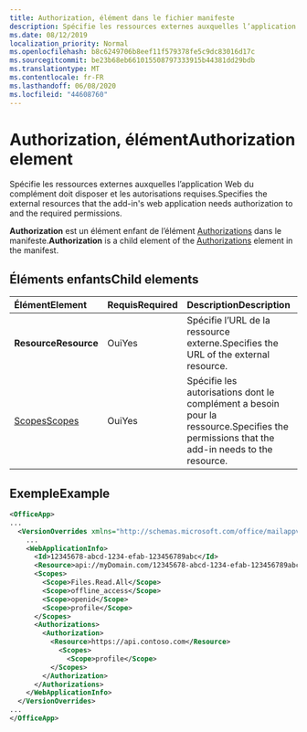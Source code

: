 ```yaml
---
title: Authorization, élément dans le fichier manifeste
description: Spécifie les ressources externes auxquelles l’application Web du complément doit disposer et les autorisations requises.
ms.date: 08/12/2019
localization_priority: Normal
ms.openlocfilehash: b8c6249706b8eef11f579378fe5c9dc83016d17c
ms.sourcegitcommit: be23b68eb661015508797333915b44381dd29bdb
ms.translationtype: MT
ms.contentlocale: fr-FR
ms.lasthandoff: 06/08/2020
ms.locfileid: "44608760"
---
```

# <a name="authorization-element"></a><span data-ttu-id="00b16-103">Authorization, élément</span><span class="sxs-lookup"><span data-stu-id="00b16-103">Authorization element</span></span>

<span data-ttu-id="00b16-104">Spécifie les ressources externes auxquelles l’application Web du complément doit disposer et les autorisations requises.</span><span class="sxs-lookup"><span data-stu-id="00b16-104">Specifies the external resources that the add-in's web application needs authorization to and the required permissions.</span></span>

<span data-ttu-id="00b16-105">**Authorization** est un élément enfant de l’élément [Authorizations](authorizations.md) dans le manifeste.</span><span class="sxs-lookup"><span data-stu-id="00b16-105">**Authorization** is a child element of the [Authorizations](authorizations.md) element in the manifest.</span></span>

## <a name="child-elements"></a><span data-ttu-id="00b16-106">Éléments enfants</span><span class="sxs-lookup"><span data-stu-id="00b16-106">Child elements</span></span>

|  <span data-ttu-id="00b16-107">Élément</span><span class="sxs-lookup"><span data-stu-id="00b16-107">Element</span></span> |  <span data-ttu-id="00b16-108">Requis</span><span class="sxs-lookup"><span data-stu-id="00b16-108">Required</span></span>  |  <span data-ttu-id="00b16-109">Description</span><span class="sxs-lookup"><span data-stu-id="00b16-109">Description</span></span>  |
|:-----|:-----|:-----|
|  <span data-ttu-id="00b16-110">**Resource**</span><span class="sxs-lookup"><span data-stu-id="00b16-110">**Resource**</span></span>  |  <span data-ttu-id="00b16-111">Oui</span><span class="sxs-lookup"><span data-stu-id="00b16-111">Yes</span></span>   |  <span data-ttu-id="00b16-112">Spécifie l’URL de la ressource externe.</span><span class="sxs-lookup"><span data-stu-id="00b16-112">Specifies the URL of the external resource.</span></span>|
|  [<span data-ttu-id="00b16-113">Scopes</span><span class="sxs-lookup"><span data-stu-id="00b16-113">Scopes</span></span>](scopes.md)                |  <span data-ttu-id="00b16-114">Oui</span><span class="sxs-lookup"><span data-stu-id="00b16-114">Yes</span></span>  |  <span data-ttu-id="00b16-115">Spécifie les autorisations dont le complément a besoin pour la ressource.</span><span class="sxs-lookup"><span data-stu-id="00b16-115">Specifies the permissions that the add-in needs to the resource.</span></span>  |

## <a name="example"></a><span data-ttu-id="00b16-116">Exemple</span><span class="sxs-lookup"><span data-stu-id="00b16-116">Example</span></span>

```xml
<OfficeApp>
...
  <VersionOverrides xmlns="http://schemas.microsoft.com/office/mailappversionoverrides" xsi:type="VersionOverridesV1_0">
    ...
    <WebApplicationInfo>
      <Id>12345678-abcd-1234-efab-123456789abc</Id>
      <Resource>api://myDomain.com/12345678-abcd-1234-efab-123456789abc</Resource>
      <Scopes>
        <Scope>Files.Read.All</Scope>
        <Scope>offline_access</Scope>
        <Scope>openid</Scope>
        <Scope>profile</Scope>
      </Scopes>
      <Authorizations>
        <Authorization>
          <Resource>https://api.contoso.com</Resource>
            <Scopes>
              <Scope>profile</Scope>
          </Scopes>
        </Authorization>
      </Authorizations>
    </WebApplicationInfo>
  </VersionOverrides>
...
</OfficeApp>
```
